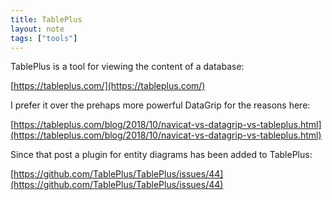 ```yaml
---
title: TablePlus
layout: note
tags: ["tools"]
---
```


TablePlus is a tool for viewing the content of a database:

[https://tableplus.com/](https://tableplus.com/)

I prefer it over the prehaps more powerful DataGrip for the reasons here:

[https://tableplus.com/blog/2018/10/navicat-vs-datagrip-vs-tableplus.html](https://tableplus.com/blog/2018/10/navicat-vs-datagrip-vs-tableplus.html)

Since that post a plugin for entity diagrams has been added to TablePlus:

[https://github.com/TablePlus/TablePlus/issues/44](https://github.com/TablePlus/TablePlus/issues/44)
